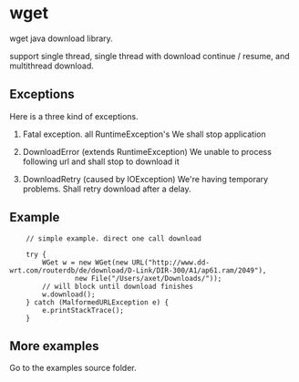 # wget

wget java download library.

support single thread, single thread with download continue / resume, and multithread download.

## Exceptions

Here is a three kind of exceptions.

1) Fatal exception. all RuntimeException's
  We shall stop application

2) DownloadError (extends RuntimeException)
  We unable to process following url and shall stop to download it
  
3) DownloadRetry (caused by IOException)
  We're having temporary problems. Shall retry download after a delay.

## Example

        // simple example. direct one call download

        try {
            WGet w = new WGet(new URL("http://www.dd-wrt.com/routerdb/de/download/D-Link/DIR-300/A1/ap61.ram/2049"),
                    new File("/Users/axet/Downloads/"));
            // will block until download finishes
            w.download();
        } catch (MalformedURLException e) {
            e.printStackTrace();
        }

## More examples

Go to the examples source folder.